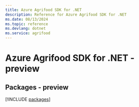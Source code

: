 ```yaml
---
title: Azure Agrifood SDK for .NET
description: Reference for Azure Agrifood SDK for .NET
ms.date: 08/13/2024
ms.topic: reference
ms.devlang: dotnet
ms.service: agrifood
---
```

# Azure Agrifood SDK for .NET - preview
## Packages - preview
[!INCLUDE [packages](agrifood-index.md)]